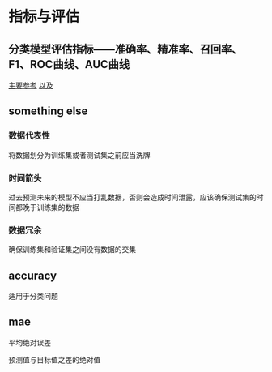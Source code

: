 # 指标与评估

## 分类模型评估指标——准确率、精准率、召回率、F1、ROC曲线、AUC曲线

[主要参考](https://easyai.tech/ai-definition/accuracy-precision-recall-f1-roc-auc/)
[以及](https://www.6aiq.com/article/1549986548173)

## something else

### 数据代表性

将数据划分为训练集或者测试集之前应当洗牌

### 时间箭头

过去预测未来的模型不应当打乱数据，否则会造成时间泄露，应该确保测试集的时间都晚于训练集的数据

### 数据冗余

确保训练集和验证集之间没有数据的交集

## accuracy

适用于分类问题

## mae

平均绝对误差

预测值与目标值之差的绝对值

